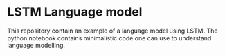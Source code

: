 # LSTM Language model

This repository contain an example of a language model using LSTM. The python notebook contains minimalistic code one can use to understand language modelling.
